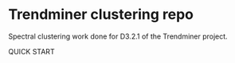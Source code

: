 Trendminer clustering repo
=====================

Spectral clustering work done for D3.2.1 of the Trendminer project.



QUICK START


